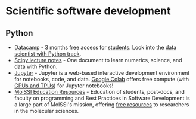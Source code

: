 # Scientific software development

## Python

- [Datacamp](https://www.datacamp.com/) - 3 months free access for [students](https://www.datacamp.com/github-students). Look into the [data scientist with Python track](https://www.datacamp.com/tracks/data-scientist-with-python).
- [Scipy lecture notes](http://scipy-lectures.org/) - One document to learn numerics, science, and data with Python.
- [Jupyter](https://jupyter.org/) - Jupyter is a web-based interactive development environment for notebooks, code, and data. [Google Colab](https://colab.research.google.com/) offers free compute (with [GPUs and TPUs](https://colab.research.google.com/github/zaidalyafeai/Notebooks/blob/master/GPUvsTPU.ipynb)) for Jupyter notebooks!
- [MolSSI Education Resources](http://education.molssi.org/) - Education of students, post-docs, and faculty on programming and Best Practices in Software Development is a large part of MolSSI's mission, offering [free resources](http://education.molssi.org/resources.html) to researchers in the molecular sciences.
